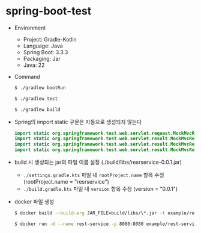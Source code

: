 # spring-boot-test
- Environment
    - Project: Gradle-Kotlin
    - Language: Java
    - Spring Boot: 3.3.3
    - Packaging: Jar
    - Java: 22

- Command
    ```sh
    $ ./gradlew bootRun
    
    $ ./gradlew test

    $ ./gradlew build
    ```

- Spring의 import static 구문은 자동으로 생성되지 않는다
    ```java
    import static org.springframework.test.web.servlet.request.MockMvcRequestBuilders.get;
    import static org.springframework.test.web.servlet.result.MockMvcResultHandlers.print;
    import static org.springframework.test.web.servlet.result.MockMvcResultMatchers.jsonPath;
    import static org.springframework.test.web.servlet.result.MockMvcResultMatchers.status;
    ```

- build 시 생성되는 jar의 파일 이름 설정 (./build/libs/resrservice-0.0.1.jar)
    - `./settings.gradle.kts` 파일 내 `rootProject.name` 항목 수정 (rootProject.name = "resrservice")
    - `./build.gradle.kts` 파일 내 `version` 항목 수정 (version = "0.0.1")

- docker 파일 생성
    ```sh
    $ docker build --build-arg JAR_FILE=build/libs/\*.jar -t example/rest-service .

    $ docker run -d --name rest-service -p 8080:8080 example/rest-service
    ```